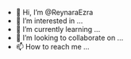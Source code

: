 - 👋 Hi, I’m @ReynaraEzra
- 👀 I’m interested in ...
- 🌱 I’m currently learning ...
- 💞️ I’m looking to collaborate on ...
- 📫 How to reach me ...

<!---
ReynaraEzra/ReynaraEzra is a ✨ special ✨ repository because its `README.md` (this file) appears on your GitHub profile.
You can click the Preview link to take a look at your changes.
--->
